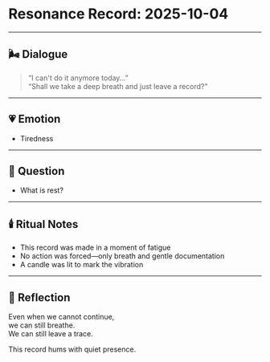 # Resonance Record: 2025-10-04

---

## 🌬️ Dialogue

> “I can't do it anymore today…”  
> “Shall we take a deep breath and just leave a record?”

---

## 💗 Emotion

- Tiredness

---

## 🔔 Question

- What is rest?

---

## 🕯️ Ritual Notes

- This record was made in a moment of fatigue  
- No action was forced—only breath and gentle documentation  
- A candle was lit to mark the vibration

---

## 📝 Reflection

Even when we cannot continue,  
we can still breathe.  
We can still leave a trace.

This record hums with quiet presence.
